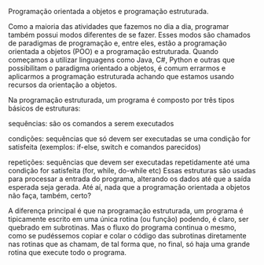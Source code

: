Programação orientada a objetos e programação estruturada.

Como a maioria das atividades que fazemos no dia a dia, programar também possui modos diferentes de se fazer. Esses modos são chamados de paradigmas de programação e, entre eles, estão a programação orientada a objetos (POO) e a programação estruturada. Quando começamos a utilizar linguagens como Java, C#, Python e outras que possibilitam o paradigma orientado a objetos, é comum errarmos e aplicarmos a programação estruturada achando que estamos usando recursos da orientação a objetos.

Na programação estruturada, um programa é composto por três tipos básicos de estruturas:

sequências: são os comandos a serem executados

condições: sequências que só devem ser executadas se uma condição for satisfeita (exemplos: if-else, switch e comandos parecidos)

repetições: sequências que devem ser executadas repetidamente até uma condição for satisfeita (for, while, do-while etc)
Essas estruturas são usadas para processar a entrada do programa, alterando os dados até que a saída esperada seja gerada. Até aí, nada que a programação orientada a objetos não faça, também, certo?


A diferença principal é que na programação estruturada, um programa é tipicamente escrito em uma única rotina (ou função) podendo, é claro, ser quebrado em subrotinas. Mas o fluxo do programa continua o mesmo, como se pudéssemos copiar e colar o código das subrotinas diretamente nas rotinas que as chamam, de tal forma que, no final, só haja uma grande rotina que execute todo o programa.
